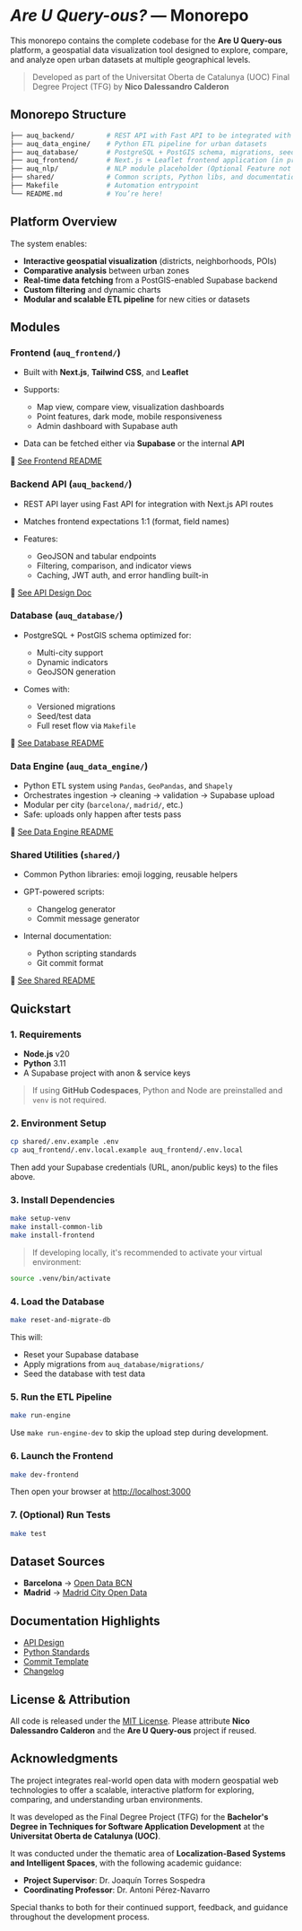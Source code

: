 # *Are U Query-ous?* — Monorepo

This monorepo contains the complete codebase for the **Are U Query-ous** platform, a geospatial data visualization tool designed to explore, compare, and analyze open urban datasets at multiple geographical levels.

> Developed as part of the Universitat Oberta de Catalunya (UOC) Final Degree Project (TFG) by **Nico Dalessandro Calderon**

## Monorepo Structure

```bash
├── auq_backend/        # REST API with Fast API to be integrated with Next.js API routes (in progress)
├── auq_data_engine/    # Python ETL pipeline for urban datasets 
├── auq_database/       # PostgreSQL + PostGIS schema, migrations, seed data
├── auq_frontend/       # Next.js + Leaflet frontend application (in progress)
├── auq_nlp/            # NLP module placeholder (Optional Feature not yet implemented)
├── shared/             # Common scripts, Python libs, and documentation
├── Makefile            # Automation entrypoint
└── README.md           # You’re here!
````

## Platform Overview

The system enables:

* **Interactive geospatial visualization** (districts, neighborhoods, POIs)
* **Comparative analysis** between urban zones
* **Real-time data fetching** from a PostGIS-enabled Supabase backend
* **Custom filtering** and dynamic charts
* **Modular and scalable ETL pipeline** for new cities or datasets

## Modules

### Frontend (`auq_frontend/`)

* Built with **Next.js**, **Tailwind CSS**, and **Leaflet**
* Supports:

  * Map view, compare view, visualization dashboards
  * Point features, dark mode, mobile responsiveness
  * Admin dashboard with Supabase auth
* Data can be fetched either via **Supabase** or the internal **API**

📖 [See Frontend README](./auq_frontend/README.md)

### Backend API (`auq_backend/`)

* REST API layer using Fast API for integration with Next.js API routes
* Matches frontend expectations 1:1 (format, field names)
* Features:

  * GeoJSON and tabular endpoints
  * Filtering, comparison, and indicator views
  * Caching, JWT auth, and error handling built-in

📖 [See API Design Doc](./auq_backend/api-design.md)

### Database (`auq_database/`)

* PostgreSQL + PostGIS schema optimized for:

  * Multi-city support
  * Dynamic indicators
  * GeoJSON generation
* Comes with:

  * Versioned migrations
  * Seed/test data
  * Full reset flow via `Makefile`

📖 [See Database README](./auq_database/README.md)

### Data Engine (`auq_data_engine/`)

* Python ETL system using `Pandas`, `GeoPandas`, and `Shapely`
* Orchestrates ingestion → cleaning → validation → Supabase upload
* Modular per city (`barcelona/`, `madrid/`, etc.)
* Safe: uploads only happen after tests pass

📖 [See Data Engine README](./auq_data_engine/README.md)

### Shared Utilities (`shared/`)

* Common Python libraries: emoji logging, reusable helpers
* GPT-powered scripts:

  * Changelog generator
  * Commit message generator
* Internal documentation:

  * Python scripting standards
  * Git commit format

📖  [See Shared README](./shared/README.md)

## Quickstart

### 1. Requirements

* **Node.js** v20
* **Python** 3.11
* A Supabase project with anon & service keys

> If using **GitHub Codespaces**, Python and Node are preinstalled and `venv` is not required.

### 2. Environment Setup

```bash
cp shared/.env.example .env
cp auq_frontend/.env.local.example auq_frontend/.env.local
```

Then add your Supabase credentials (URL, anon/public keys) to the files above.

### 3. Install Dependencies

```bash
make setup-venv
make install-common-lib
make install-frontend
```

> If developing locally, it's recommended to activate your virtual environment:

```bash
source .venv/bin/activate
```

### 4. Load the Database

```bash
make reset-and-migrate-db
```

This will:

* Reset your Supabase database
* Apply migrations from `auq_database/migrations/`
* Seed the database with test data

### 5. Run the ETL Pipeline

```bash
make run-engine
```

Use `make run-engine-dev` to skip the upload step during development.

### 6. Launch the Frontend

```bash
make dev-frontend
```

Then open your browser at [http://localhost:3000](http://localhost:3000)

### 7. (Optional) Run Tests

```bash
make test
```

## Dataset Sources

* **Barcelona** → [Open Data BCN](https://opendata-ajuntament.barcelona.cat/)
* **Madrid** → [Madrid City Open Data](https://datos.madrid.es/portal/site/egob)

## Documentation Highlights

* [API Design](./auq_backend/api-design.md)
* [Python Standards](./shared/docs/python_scripts_guidelines.md)
* [Commit Template](./shared/docs/commit_template.md)
* [Changelog](./CHANGELOG.md)

## License & Attribution

All code is released under the [MIT License](./LICENSE).
Please attribute **Nico Dalessandro Calderon** and the **Are U Query-ous** project if reused.

## Acknowledgments

The project integrates real-world open data with modern geospatial web technologies to offer a scalable, interactive platform for exploring, comparing, and understanding urban environments.

It was developed as the Final Degree Project (TFG) for the **Bachelor's Degree in Techniques for Software Application Development** at the **Universitat Oberta de Catalunya (UOC)**.

It was conducted under the thematic area of **Localization-Based Systems and Intelligent Spaces**, with the following academic guidance:

* **Project Supervisor**: Dr. Joaquín Torres Sospedra
* **Coordinating Professor**: Dr. Antoni Pérez-Navarro

Special thanks to both for their continued support, feedback, and guidance throughout the development process.
